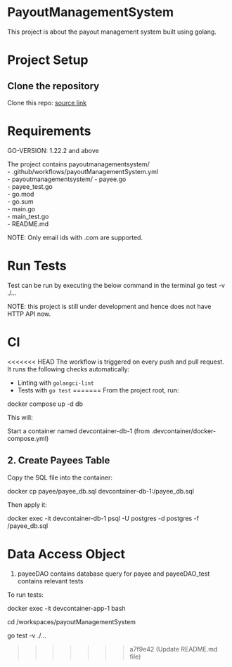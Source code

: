 # PayoutManagementSystem

This project is about the payout management system built using golang.

# Project Setup

## Clone the repository

Clone this repo: <a href = "https://github.com/Swarathmica-infraspec/payoutManagementSystem"> source link  </a>

# Requirements

GO-VERSION: 1.22.2 and above

The project contains payoutmanagementsystem/ <br>
    - .github/workflows/payoutManagementSystem.yml <br>
    - payoutmanagementsystem/
        - payee.go <br>
        - payee_test.go <br>
    - go.mod <br>
    - go.sum <br>
    - main.go <br>
    - main_test.go <br>
    - README.md <br>

NOTE: Only email ids with .com are supported.

# Run Tests

Test can be run by executing the below command in the terminal
  go test -v ./...

NOTE: this project is still under development and hence does not have HTTP API now.

# CI

<<<<<<< HEAD
The workflow is triggered on every push and pull request.
It runs the following checks automatically:
- Linting with `golangci-lint`
- Tests with `go test`
=======
From the project root, run:

docker compose up -d db


This will:

Start a container named devcontainer-db-1 (from .devcontainer/docker-compose.yml)


## 2. Create Payees Table

Copy the SQL file into the container:

docker cp payee/payee_db.sql devcontainer-db-1:/payee_db.sql


Then apply it:

docker exec -it devcontainer-db-1 psql -U postgres -d postgres -f /payee_db.sql


# Data Access Object

1. payeeDAO contains database query for payee and payeeDAO_test contains relevant tests

To run tests:

docker exec -it devcontainer-app-1 bash

cd /workspaces/payoutManagementSystem

go test -v ./...
>>>>>>> a7f9e42 (Update README.md file)

